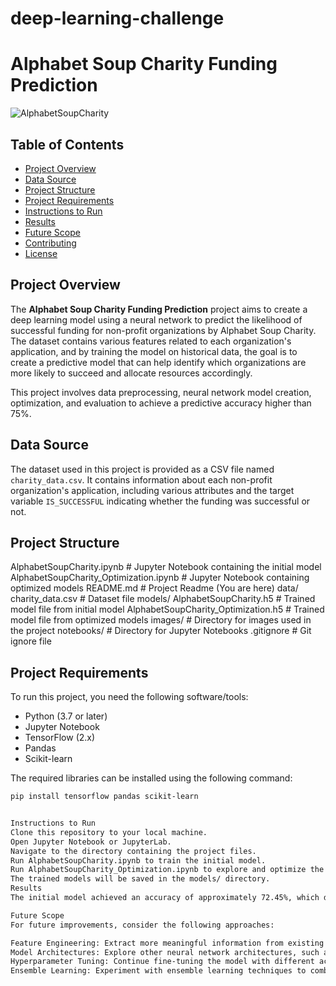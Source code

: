 # deep-learning-challenge

# Alphabet Soup Charity Funding Prediction

![AlphabetSoupCharity](https://images.unsplash.com/photo-1507120411332-6d04eaba6c9b)

## Table of Contents

- [Project Overview](#project-overview)
- [Data Source](#data-source)
- [Project Structure](#project-structure)
- [Project Requirements](#project-requirements)
- [Instructions to Run](#instructions-to-run)
- [Results](#results)
- [Future Scope](#future-scope)
- [Contributing](#contributing)
- [License](#license)

## Project Overview

The **Alphabet Soup Charity Funding Prediction** project aims to create a deep learning model using a neural network to predict the likelihood of successful funding for non-profit organizations by Alphabet Soup Charity. The dataset contains various features related to each organization's application, and by training the model on historical data, the goal is to create a predictive model that can help identify which organizations are more likely to succeed and allocate resources accordingly.

This project involves data preprocessing, neural network model creation, optimization, and evaluation to achieve a predictive accuracy higher than 75%.

## Data Source

The dataset used in this project is provided as a CSV file named `charity_data.csv`. It contains information about each non-profit organization's application, including various attributes and the target variable `IS_SUCCESSFUL` indicating whether the funding was successful or not.

## Project Structure
AlphabetSoupCharity.ipynb # Jupyter Notebook containing the initial model
AlphabetSoupCharity_Optimization.ipynb # Jupyter Notebook containing optimized models
README.md # Project Readme (You are here)
data/
charity_data.csv # Dataset file
models/
AlphabetSoupCharity.h5 # Trained model file from initial model
AlphabetSoupCharity_Optimization.h5 # Trained model file from optimized models
images/ # Directory for images used in the project
notebooks/ # Directory for Jupyter Notebooks
.gitignore # Git ignore file


## Project Requirements

To run this project, you need the following software/tools:

- Python (3.7 or later)
- Jupyter Notebook
- TensorFlow (2.x)
- Pandas
- Scikit-learn

The required libraries can be installed using the following command:

```bash
pip install tensorflow pandas scikit-learn


Instructions to Run
Clone this repository to your local machine.
Open Jupyter Notebook or JupyterLab.
Navigate to the directory containing the project files.
Run AlphabetSoupCharity.ipynb to train the initial model.
Run AlphabetSoupCharity_Optimization.ipynb to explore and optimize the model.
The trained models will be saved in the models/ directory.
Results
The initial model achieved an accuracy of approximately 72.45%, which did not meet the target predictive accuracy of 75%. Several optimization attempts were made, including adjustments to the model architecture, activation functions, and regularization techniques. However, the target accuracy was not achieved.

Future Scope
For future improvements, consider the following approaches:

Feature Engineering: Extract more meaningful information from existing features or consider using external datasets to augment the training data.
Model Architectures: Explore other neural network architectures, such as convolutional neural networks (CNNs) for image-related features or recurrent neural networks (RNNs) for sequential data.
Hyperparameter Tuning: Continue fine-tuning the model with different activation functions, regularization techniques, and learning rates.
Ensemble Learning: Experiment with ensemble learning techniques to combine multiple models and boost overall accuracy.
